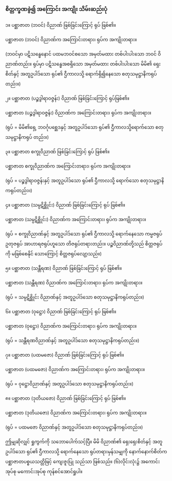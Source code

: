 ### စိတ္တက္ခဏခွဲ၍ အကြောင်း အကျိုး သိမ်းဆည်းပုံ

၁။ ပစ္ဆာဇာတ (ဘဝင်) ဝိညာဏ် ဖြစ်ခြင်းကြောင့် ရုပ် ဖြစ်၏။

ပစ္ဆာဇာတ (ဘဝင်) ဝိညာဏ်က အကြောင်းတရား၊ ရုပ်က အကျိုးတရား။

(ဘဝင်မှာ ပဋိသန္ဓေနောင် ပထမဘဝင်စသော အမှတ်မထား တစ်ပါးပါးသော ဘဝင် ဝိညာဏ်တည်း။
ရုပ်မှာ ပဋိသန္ဓေအစရှိသော အမှတ်မထား တစ်ပါးပါးသော မိမိ၏ ရှေးစိတ်နှင့် အတူဥပါဒ်သော ရုပ်၏
ဌီကာလသို့ ရောက်ရှိ၍နေသော စတုသမုဋ္ဌာနိကရုပ်တည်း။)

၂။ ပစ္ဆာဇာတ (ပဉ္စဒွါရာဝဇ္ဇန်း) ဝိညာဏ် ဖြစ်ခြင်းကြောင့် ရုပ်ဖြစ်၏။

ပစ္ဆာဇာတ (ပဉ္စဒွါရာဝဇ္ဇန်း) ဝိညာဏ်က အကြောင်းတရား၊ ရုပ်က အကျိုးတရား။

(ရုပ် = မိမိ၏ရှေ့ ဘဝင်္ဂုပစ္ဆေဒနှင့် အတူဥပါဒ်သော ရုပ်၏ ဌီကာလသို့ရောက်သော စတုသမုဋ္ဌာနိကရုပ်
တည်း။)

၃။ ပစ္ဆာဇာတ စက္ခုဝိညာဏ် ဖြစ်ခြင်းကြောင့် ရုပ် ဖြစ်၏။

ပစ္ဆာဇာတ စက္ခုဝိညာဏ်က အကြောင်းတရား၊ ရုပ်က အကျိုးတရား။

(ရုပ် = ပဉ္စဒွါရာဝဇ္ဇန်းနှင့် အတူဥပါဒ်သော ရုပ်၏ ဌီကာလသို့ ရောက်သော စတုသမုဋ္ဌာနိကရုပ်တည်း၊၊)

၄။ ပစ္ဆာဇာတ (သမ္ပဋိစ္ဆိုင်း) ဝိညာဏ် ဖြစ်ခြင်းကြောင့် ရုပ် ဖြစ်၏။

ပစ္ဆာဇာတ (သမ္ပဋိစ္ဆိုင်း) ဝိညာဏ်က အကြောင်းတရား၊ ရုပ်က အကျိုးတရား။

(ရုပ် = စက္ခုဝိညာဏ်နှင့် အတူဥပါဒ်သော ရုပ်၏ ဌီကာလသို့ ရောက်နေသော ကမ္မဇရုပ် ဥတုဇရုပ်
အာဟာရဇရုပ်ဟူသော တိဇရုပ်တရားတည်း။ ပဉ္စဝိညာဏ်တို့သည် စိတ္တဇရုပ်ကို မဖြစ်စေနိုင်
သောကြောင့် စိတ္တဇရုပ်လျော့သည်။)

၅။ ပစ္ဆာဇာတ (သန္တီရဏ) ဝိညာဏ် ဖြစ်ခြင်းကြောင့် ရုပ် ဖြစ်၏။

ပစ္ဆာဇာတ (သန္တီရဏ) ဝိညာဏ်က အကြောင်းတရား၊ ရုပ်က အကျိုးတရား။

(ရုပ် = သမ္ပဋိစ္ဆိုင်း ဝိညာဏ်နှင့် အတူဥပါဒ်သော စတုသမုဋ္ဌာနိကရုပ်တည်း။)

၆။ ပစ္ဆာဇာတ (ဝုဋ္ဌော) ဝိညာဏ် ဖြစ်ခြင်းကြောင့် ရုပ် ဖြစ်၏။

ပစ္ဆာဇာတ (ဝုဋ္ဌော) ဝိညာဏ်က အကြောင်းတရား၊ ရုပ်က အကျိုးတရား။

(ရုပ် = သန္တီရဏဝိညာဏ်နှင့် အတူဥပါဒ်သော စတုသမုဋ္ဌာနိကရုပ်တည်း။)

၇။ ပစ္ဆာဇာတ (ပထမဇော) ဝိညာဏ် ဖြစ်ခြင်းကြောင့် ရုပ် ဖြစ်၏။

ပစ္ဆာဇာတ (ပထမဇော) ဝိညာဏ်က အကြောင်းတရား၊ ရုပ်က အကျိုးတရား။

(ရုပ် = ဝုဋ္ဌောဝိညာဏ်နှင့် အတူဥပါဒ်သော စတုသမုဋ္ဌာနိကရုပ်တည်း။)

၈။ ပစ္ဆာဇာတ (ဒုတိယဇော) ဝိညာဏ် ဖြစ်ခြင်းကြောင့် ရုပ် ဖြစ်၏။

ပစ္ဆာဇာတ (ဒုတိယဇော) ဝိညာဏ်က အကြောင်းတရား၊ ရုပ်က အကျိုးတရား။

(ရုပ် = ပထမဇော ဝိညာဏ်နှင့် အတူဥပါဒ်သော စတုသမုဋ္ဌာနိကရုပ်တည်း။)

ဤမျှဆိုလျှင် ရှုကွက်ကို သဘောပေါက်သင့်ပြီ။ မိမိ ဝိညာဏ်၏ ရှေးရှေးစိတ်နှင့် အတူဥပါဒ်သော ရုပ်၏
ဌီကာလသို့ ရောက်နေသော ရုပ်တရားမှန်သမျှကို နောက်နောက်စိတ်က ပစ္ဆာဇာတပစ္စယသတ္တိဖြင့် ကျေးဇူးပြု
သည်သာ ဖြစ်သည်။ (၆)လိုင်းလုံး၌ အကောင်းအုပ်စု မကောင်းအုပ်စု ကုန်စင်အောင်ရှုပါ။
